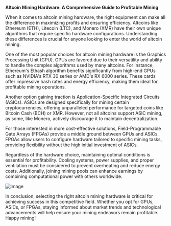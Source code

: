 **Altcoin Mining Hardware: A Comprehensive Guide to Profitable Mining**

When it comes to altcoin mining hardware, the right equipment can make all the difference in maximizing profits and ensuring efficiency. Altcoins like Ethereum (ETH), Litecoin (LTC), and Monero (XMR) have their own unique algorithms that require specific hardware configurations. Understanding these differences is crucial for anyone looking to enter the world of altcoin mining.

One of the most popular choices for altcoin mining hardware is the Graphics Processing Unit (GPU). GPUs are favored due to their versatility and ability to handle the complex algorithms used by many altcoins. For instance, Ethereum's Ethash algorithm benefits significantly from high-end GPUs such as NVIDIA's RTX 30 series or AMD's RX 6000 series. These cards offer impressive hash rates and energy efficiency, making them ideal for profitable mining operations.

Another option gaining traction is Application-Specific Integrated Circuits (ASICs). ASICs are designed specifically for mining certain cryptocurrencies, offering unparalleled performance for targeted coins like Bitcoin Cash (BCH) or XMR. However, not all altcoins support ASIC mining, as some, like Monero, actively discourage it to maintain decentralization.

For those interested in more cost-effective solutions, Field-Programmable Gate Arrays (FPGAs) provide a middle ground between GPUs and ASICs. FPGAs allow users to configure hardware tailored to specific mining tasks, providing flexibility without the high initial investment of ASICs.

Regardless of the hardware choice, maintaining optimal conditions is essential for profitability. Cooling systems, power supplies, and proper ventilation must be considered to prevent overheating and reduce energy costs. Additionally, joining mining pools can enhance earnings by combining computational power with others worldwide.

![Image](https://github.com/user-attachments/assets/3be06921-4469-491d-bd37-5f14c53422b7)

In conclusion, selecting the right altcoin mining hardware is critical for achieving success in this competitive field. Whether you opt for GPUs, ASICs, or FPGAs, staying informed about market trends and technological advancements will help ensure your mining endeavors remain profitable. Happy mining!
